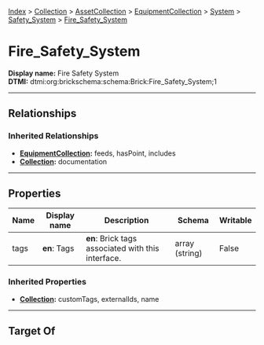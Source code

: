 [Index](../../../../../Index.md) > [Collection](../../../../Collection.md) > [AssetCollection](../../../AssetCollection.md) > [EquipmentCollection](../../EquipmentCollection.md) > [System](../System.md) > [Safety_System](Safety_System.md) > [Fire_Safety_System](#)
# Fire_Safety_System

**Display name:** Fire Safety System<br />
**DTMI:** dtmi:org:brickschema:schema:Brick:Fire_Safety_System;1

---

## Relationships
### Inherited Relationships
* **[EquipmentCollection](../../EquipmentCollection.md):** feeds, hasPoint, includes
* **[Collection](../../../../Collection.md):** documentation

---

## Properties
|Name|Display name|Description|Schema|Writable|
|-|-|-|-|-|
|tags|**en**: Tags|**en**: Brick tags associated with this interface.|array (string)|False|
### Inherited Properties
* **[Collection](../../../../Collection.md):** customTags, externalIds, name

---

## Target Of
